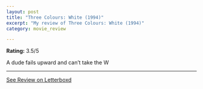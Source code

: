 ```yaml
---
layout: post
title: "Three Colours: White (1994)"
excerpt: "My review of Three Colours: White (1994)"
category: movie_review

---
```


**Rating:** 3.5/5

A dude fails upward and can’t take the W

<hr>

[See Review on Letterboxd](https://boxd.it/3bQyiF)
